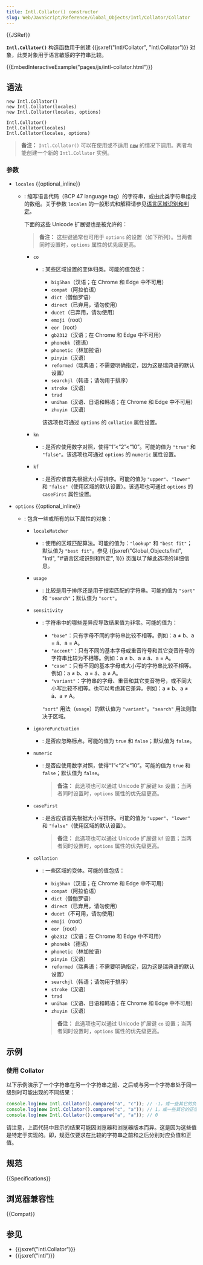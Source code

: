 ```yaml
---
title: Intl.Collator() constructor
slug: Web/JavaScript/Reference/Global_Objects/Intl/Collator/Collator
---
```


{{JSRef}}

**`Intl.Collator()`** 构造函数用于创建
{{jsxref("Intl/Collator", "Intl.Collator")}} 对象，此类对象用于语言敏感的字符串比较。

{{EmbedInteractiveExample("pages/js/intl-collator.html")}}

## 语法

```js-nolint
new Intl.Collator()
new Intl.Collator(locales)
new Intl.Collator(locales, options)

Intl.Collator()
Intl.Collator(locales)
Intl.Collator(locales, options)
```

> **备注：** `Intl.Collator()` 可以在使用或不适用 [`new`](/zh-CN/docs/Web/JavaScript/Reference/Operators/new) 的情况下调用。两者均能创建一个新的 `Intl.Collator` 实例。

### 参数

- `locales` {{optional_inline}}

  - : 缩写语言代码（BCP 47 language tag）的字符串，或由此类字符串组成的数组。关于参数 `locales` 的一般形式和解释请参见[语言区域识别和判定](/zh-CN/docs/Web/JavaScript/Reference/Global_Objects/Intl#语言区域识别和判定)。

    下面的这些 Unicode 扩展键也是被允许的：

    > **备注：** 这些键通常也可用于 `options` 的设置（如下所列）。当两者同时设置时，`options` 属性的优先级更高。

    - `co`

      - : 某些区域设置的变体归类。可能的值包括：

        - `big5han`（汉语；在 Chrome 和 Edge 中不可用）
        - `compat`（阿拉伯语）
        - `dict`（僧伽罗语）
        - `direct`（已弃用，请勿使用）
        - `ducet`（已弃用，请勿使用）
        - `emoji`（root）
        - `eor`（root）
        - `gb2312`（汉语；在 Chrome 和 Edge 中不可用）
        - `phonebk`（德语）
        - `phonetic`（林加拉语）
        - `pinyin`（汉语）
        - `reformed`（瑞典语；不需要明确指定，因为这是瑞典语的默认设置）
        - `searchjl`（韩语；请勿用于排序）
        - `stroke`（汉语）
        - `trad`
        - `unihan`（汉语、日语和韩语；在 Chrome 和 Edge 中不可用）
        - `zhuyin`（汉语）

        该选项也可通过 `options` 的 `collation` 属性设置。

    - `kn`
      - : 是否应使用数字对照，使得“1”<“2”<“10”。可能的值为 `"true"` 和 `"false"`。该选项也可通过 `options` 的 `numeric` 属性设置。
    - `kf`
      - : 是否应该首先根据大小写排序。可能的值为 `"upper"`、`"lower"` 和 `"false"`（使用区域的默认设置）。该选项也可通过 `options` 的 `caseFirst` 属性设置。

- `options` {{optional_inline}}

  - : 包含一些或所有的以下属性的对象：

    - `localeMatcher`
      - : 使用的区域匹配算法。可能的值为：`"lookup"` 和 `"best fit"`；默认值为 `"best fit"`。参见
        {{jsxref("Global_Objects/Intl", "Intl", "#语言区域识别和判定", 1)}} 页面以了解此选项的详细信息。
    - `usage`
      - : 比较是用于排序还是用于搜索匹配的字符串。可能的值为 `"sort"` 和 `"search"`；默认值为 `"sort"`。
    - `sensitivity`

      - : 字符串中的哪些差异应导致结果值为非零。可能的值为：

        - `"base"`：只有字母不同的字符串比较不相等。例如：a ≠ b、a = á、a = A。
        - `"accent"`：只有不同的基本字母或重音符号和其它变音符号的字符串比较为不相等。例如：a
          ≠ b、a ≠ á、a = A。
        - `"case"`：只有不同的基本字母或大小写的字符串比较不相等。例如：a ≠ b、a = á、a ≠ A。
        - `"variant"`：字符串的字母、重音和其它变音符号，或不同大小写比较不相等。也可以考虑其它差异。例如：a ≠ b、a ≠ á、a ≠ A。

        `"sort"` 用法（`usage`）的默认值为 `"variant"`。`"search"` 用法则取决于区域。

    - `ignorePunctuation`
      - : 是否应忽略标点。可能的值为 `true` 和 `false`；默认值为 `false`。
    - `numeric`

      - : 是否应使用数字对照，使得“1”<“2”<“10”。可能的值为 `true` 和 `false`；默认值为 `false`。

        > **备注：** 此选项也可以通过 Unicode 扩展键 `kn` 设置；当两者同时设置时，`options` 属性的优先级更高。

    - `caseFirst`

      - : 是否应该首先根据大小写排序。可能的值为 `"upper"`、`"lower"` 和 `"false"`（使用区域的默认设置）。

        > **备注：** 此选项也可以通过 Unicode 扩展键 `kf` 设置；当两者同时设置时，`options` 属性的优先级更高。

    - `collation`

      - : 一些区域的变体。可能的值包括：

        - `big5han`（汉语；在 Chrome 和 Edge 中不可用）
        - `compat`（阿拉伯语）
        - `dict`（僧伽罗语）
        - `direct`（已弃用，请勿使用）
        - `ducet`（不可用，请勿使用）
        - `emoji`（root）
        - `eor`（root）
        - `gb2312`（汉语；在 Chrome 和 Edge 中不可用）
        - `phonebk`（德语）
        - `phonetic`（林加拉语）
        - `pinyin`（汉语）
        - `reformed`（瑞典语；不需要明确指定，因为这是瑞典语的默认设置）
        - `searchjl`（韩语；请勿用于排序）
        - `stroke`（汉语）
        - `trad`
        - `unihan`（汉语、日语和韩语；在 Chrome 和 Edge 中不可用）
        - `zhuyin`（汉语）

        > **备注：** 此选项也可以通过 Unicode 扩展键 `co` 设置；当两者同时设置时，`options` 属性的优先级更高。

## 示例

### 使用 Collator

以下示例演示了一个字符串在另一个字符串之前、之后或与另一个字符串处于同一级别时可能出现的不同结果：

```js
console.log(new Intl.Collator().compare("a", "c")); // -1，或一些其它的负值
console.log(new Intl.Collator().compare("c", "a")); // 1，或一些其它的正值
console.log(new Intl.Collator().compare("a", "a")); // 0
```

请注意，上面代码中显示的结果可能因浏览器和浏览器版本而异。这是因为这些值是特定于实现的。即，规范仅要求在比较的字符串之前和之后分别对应负值和正值。

## 规范

{{Specifications}}

## 浏览器兼容性

{{Compat}}

## 参见

- {{jsxref("Intl.Collator")}}
- {{jsxref("Intl")}}
